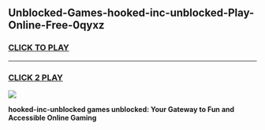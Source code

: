 
## Unblocked-Games-hooked-inc-unblocked-Play-Online-Free-0qyxz
<h3>
<a href="https://premium76.site?title=hooked-inc-unblocked&ref=26A">CLICK TO PLAY</a></h3>
<hr>

<h3>
<a href="https://premium76.site?title=hooked-inc-unblocked&ref=26A">CLICK 2 PLAY</a>
  
</h3>

<a href="https://premium76.site?title=hooked-inc-unblocked&ref=26A"><img src="https://clearcache.store/games.png"></a>


**hooked-inc-unblocked games unblocked: Your Gateway to Fun and Accessible Online Gaming**
